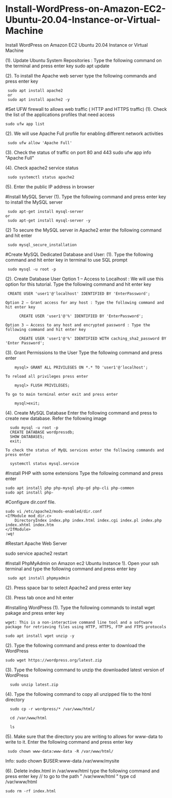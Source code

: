 # Install-WordPress-on-Amazon-EC2-Ubuntu-20.04-Instance-or-Virtual-Machine
Install WordPress on Amazon EC2 Ubuntu 20.04 Instance or Virtual Machine

(1). Update Ubuntu System Repositories : Type the following command on the terminal and press enter key
     sudo apt update
	 
(2). To install the Apache web server type the following commands and press enter key

     sudo apt install apache2
     or
     sudo apt install apache2 -y

#Set UFW firewall to allows web traffic ( HTTP and HTTPS traffic)
(1). Check the list of the applications profiles that need access
    
    sudo ufw app list
	 
(2). We will use Apache Full profile for enabling different network activities
     
     sudo ufw allow 'Apache Full'
	 
(3). Check the status of traffic on port 80 and 443
     sudo ufw app info "Apache Full"
	
(4). Check apache2 service status
     
     sudo systemctl status apache2
	 
(5). Enter the public IP address in browser

#Install MySQL Server
(1). Type the following command and press enter key to install the MySQL server
     
     sudo apt-get install mysql-server
    or
     sudo apt-get install mysql-server -y
	
(2) To secure the MySQL server in Apache2 enter the following command and hit enter
     
     sudo mysql_secure_installation
	
#Create MySQL Dedicated Database and User:
(1). Type the following command and hit enter key in terminal to use SQL prompt
     
     sudo mysql -u root -p

(2). Create Database User
    Option 1 – Access to Localhost : We will use this option for this tutorial. Type the following command and hit enter key
         
	 CREATE USER 'user1'@'localhost' IDENTIFIED BY 'EnterPassword';
	 
    Option 2 – Grant access for any host : Type the following command and hit enter key
    
          CREATE USER 'user1'@'%' IDENTIFIED BY 'EnterPassword';
	  
    Option 3 – Access to any host and encrypted password : Type the following command and hit enter key
    
          CREATE USER 'user1'@'%' IDENTIFIED WITH caching_sha2_password BY 'Enter Password';

(3). Grant Permissions to the User
     Type the following command and press enter
     
        mysql> GRANT ALL PRIVILEGES ON *.* TO 'user1'@'localhost';
	
    To reload all privileges press enter
    
        mysql> FLUSH PRIVILEGES;
	
    To go to main terminal enter exit and press enter
    
        mysql>exit;
		
(4). Create MySQL Database
    Enter the following command and press to create new database. Refer the following image
    
	  sudo mysql -u root -p
	  CREATE DATABASE wordpressdb;
	  SHOW DATABASES;
	  exit;
	  
    To check the status of MyQL services enter the following commands and press enter
    
      systemctl status mysql.service
	  
	  
#Install PHP with some extensions
  Type the following command and press enter
  
    sudo apt install php php-mysql php-gd php-cli php-common
    sudo apt install php-

#Configure dir.conf file.

    sudo vi /etc/apache2/mods-enabled/dir.conf
	<IfModule mod_dir.c>
        DirectoryIndex index.php index.html index.cgi index.pl index.php index.xhtml index.htm
    </IfModule>
	:wq!
	
#Restart Apache Web Server
   
   sudo service apache2 restart
   
#Install PhpMyAdmin on Amazon ec2 Ubuntu Instance
 1). Open your ssh terminal and type the following command and press enter key
 
     sudo apt install phpmyadmin
	 
(2). Press space bar to select Apache2 and press enter key

(3). Press tab once and hit enter

#Installing WordPress
(1). Type the following commands to install wget pakage and press enter key

    wget: This is a non-interactive command line tool and a software package for retrieving files using HTTP, HTTPS, FTP and FTPS protocols

    sudo apt install wget unzip -y

(2). Type the following command and press enter to download the WordPress

    sudo wget https://wordpress.org/latest.zip
	
(3). Type the following command to unzip the downloaded latest version of WordPress

      sudo unzip latest.zip
      

(4). Type the following command to copy all unzipped file to the html directory

      sudo cp -r wordpress/* /var/www/html/
	  
      cd /var/www/html
	  
	  ls
	  
(5). Make sure that the directory you are writing to allows for www-data to write to it. Enter the following command and press enter key

     sudo chown www-data:www-data -R /var/www/html/
     
 Info: sudo chown $USER:www-data /var/www/mysite

(6). Delete index.html in /var/www/html type the following command and press enter key
// to go to the path " /var/www/html " type  cd /var/www/html

    sudo rm -rf index.html
